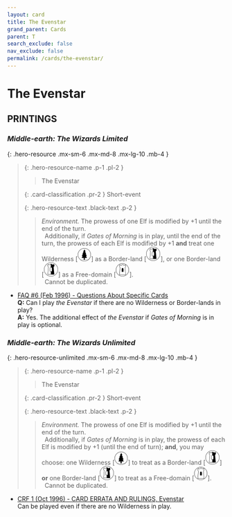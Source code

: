 ```yaml
---
layout: card
title: The Evenstar
grand_parent: Cards
parent: T
search_exclude: false
nav_exclude: false
permalink: /cards/the-evenstar/
---
```


# The Evenstar


## PRINTINGS


### _Middle-earth: The Wizards Limited_

{: .hero-resource .mx-sm-6 .mx-md-8 .mx-lg-10 .mb-4 }
> {: .hero-resource-name .p-1 .pl-2 }
> > <div class="card-mp"></div>
> > <div class="card-name">The Evenstar</div>
>
> {: .card-classification .pr-2 }
> Short-event
>
> {: .hero-resource-text .black-text .p-2 }
> > _Environment._ The prowess of one Elf is modified by +1 until the end of the turn. <br>&ensp;Additionally, if _Gates of Morning_ is in play, until the end of the turn, the prowess of each Elf is modified by +1 **and** treat one Wilderness <nobr>[<img src="/assets/images/wilderness.svg">]</nobr> as a Border-land <nobr>[<img src="/assets/images/border-land.svg">]</nobr>, or one Border-land <nobr>[<img src="/assets/images/border-land.svg">]</nobr> as a Free-domain <nobr>[<img src="/assets/images/free-domain.svg">]</nobr>. <br>&ensp;Cannot be duplicated. 
> 

 - [FAQ #6 (Feb 1996) - Questions About Specific Cards](/original/rulings/faq-6/#questions-about-specific-cards)<br>**Q:** Can I play _the Evenstar_ if there are no Wilderness or Border-lands in play?<br>**A:** Yes. The additional effect of _the Evenstar_ if _Gates of Morning_ is in play is optional.

### _Middle-earth: The Wizards Unlimited_

{: .hero-resource-unlimited .mx-sm-6 .mx-md-8 .mx-lg-10 .mb-4 }
> {: .hero-resource-name .p-1 .pl-2 }
> > <div class="card-mp"></div>
> > <div class="card-name">The Evenstar</div>
>
> {: .card-classification .pr-2 }
> Short-event
>
> {: .hero-resource-text .black-text .p-2 }
> > _Environment._ The prowess of one Elf is modified by +1 until the end of the turn. <br>&ensp;Additionally, if _Gates of Morning_ is in play, the prowess of each Elf is modified by +1 (until the end of turn); **and**, you may choose: one Wilderness <nobr>[<img src="/assets/images/wilderness.svg">]</nobr> to treat as a Border-land <nobr>[<img src="/assets/images/border-land.svg">]</nobr> **or** one Border-land <nobr>[<img src="/assets/images/border-land.svg">]</nobr> to treat as a Free-domain <nobr>[<img src="/assets/images/free-domain.svg">]</nobr>. <br>&ensp;Cannot be duplicated. 
> 

 - [CRF 1 (Oct 1996) - CARD ERRATA AND RULINGS, Evenstar](/original/rulings/crf-1/#evenstar)<br>Can be played even if there are no Wilderness in play.
